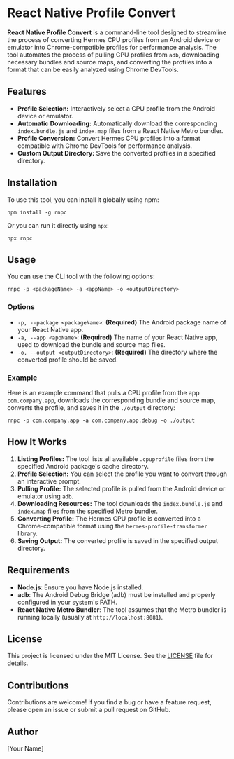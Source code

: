 # React Native Profile Convert

**React Native Profile Convert** is a command-line tool designed to streamline the process of converting Hermes CPU profiles from an Android device or emulator into Chrome-compatible profiles for performance analysis. The tool automates the process of pulling CPU profiles from `adb`, downloading necessary bundles and source maps, and converting the profiles into a format that can be easily analyzed using Chrome DevTools.

## Features

- **Profile Selection:** Interactively select a CPU profile from the Android device or emulator.
- **Automatic Downloading:** Automatically download the corresponding `index.bundle.js` and `index.map` files from a React Native Metro bundler.
- **Profile Conversion:** Convert Hermes CPU profiles into a format compatible with Chrome DevTools for performance analysis.
- **Custom Output Directory:** Save the converted profiles in a specified directory.

## Installation

To use this tool, you can install it globally using npm:

```
npm install -g rnpc
```

Or you can run it directly using `npx`:

```
npx rnpc
```

## Usage

You can use the CLI tool with the following options:

```
rnpc -p <packageName> -a <appName> -o <outputDirectory>
```

### Options

- `-p, --package <packageName>`: **(Required)** The Android package name of your React Native app.
- `-a, --app <appName>`: **(Required)** The name of your React Native app, used to download the bundle and source map files.
- `-o, --output <outputDirectory>`: **(Required)** The directory where the converted profile should be saved.

### Example

Here is an example command that pulls a CPU profile from the app `com.company.app`, downloads the corresponding bundle and source map, converts the profile, and saves it in the `./output` directory:

```
rnpc -p com.company.app -a com.company.app.debug -o ./output
```

## How It Works

1. **Listing Profiles:** The tool lists all available `.cpuprofile` files from the specified Android package's cache directory.
2. **Profile Selection:** You can select the profile you want to convert through an interactive prompt.
3. **Pulling Profile:** The selected profile is pulled from the Android device or emulator using `adb`.
4. **Downloading Resources:** The tool downloads the `index.bundle.js` and `index.map` files from the specified Metro bundler.
5. **Converting Profile:** The Hermes CPU profile is converted into a Chrome-compatible format using the `hermes-profile-transformer` library.
6. **Saving Output:** The converted profile is saved in the specified output directory.

## Requirements

- **Node.js**: Ensure you have Node.js installed.
- **adb**: The Android Debug Bridge (adb) must be installed and properly configured in your system's PATH.
- **React Native Metro Bundler**: The tool assumes that the Metro bundler is running locally (usually at `http://localhost:8081`).

## License

This project is licensed under the MIT License. See the [LICENSE](LICENSE) file for details.

## Contributions

Contributions are welcome! If you find a bug or have a feature request, please open an issue or submit a pull request on GitHub.

## Author

[Your Name]
